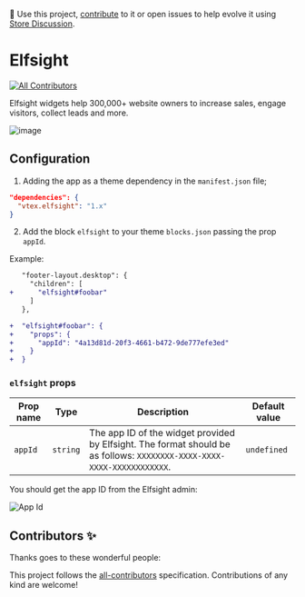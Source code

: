 📢 Use this project, [contribute](https://github.com/vtex-apps/elfsight) to it or open issues to help evolve it using [Store Discussion](https://github.com/vtex-apps/store-discussion).

# Elfsight

<!-- DOCS-IGNORE:start -->
<!-- ALL-CONTRIBUTORS-BADGE:START - Do not remove or modify this section -->
[![All Contributors](https://img.shields.io/badge/all_contributors-0-orange.svg?style=flat-square)](#contributors-)
<!-- ALL-CONTRIBUTORS-BADGE:END -->
<!-- DOCS-IGNORE:end -->

Elfsight widgets help 300,000+ website owners to increase sales, engage visitors, collect leads and more.

![image](https://user-images.githubusercontent.com/284515/87573824-dbee0700-c6a3-11ea-9ca2-0f03809b785b.png)

## Configuration 

1. Adding the app as a theme dependency in the `manifest.json` file;

```json
"dependencies": {
  "vtex.elfsight": "1.x"
}
```

2. Add the block `elfsight` to your theme `blocks.json` passing the prop `appId`.

Example:

```diff
   "footer-layout.desktop": {
     "children": [
+      "elfsight#foobar"
     ]
   },

+  "elfsight#foobar": {
+    "props": {
+      "appId": "4a13d81d-20f3-4661-b472-9de777efe3ed"
+    }
+  }
```

### `elfsight` props

| Prop name    | Type            | Description    | Default value                                                                                                                               |
| ------------ | --------------- | --------------------------------------------------------------------------------------------------------------------------------------------- | ---------- | 
| `appId`      | `string`       | The app ID of the widget provided by Elfsight. The format should be as follows: `XXXXXXXX-XXXX-XXXX-XXXX-XXXXXXXXXXXX`.      | `undefined`        |

You should get the app ID from the Elfsight admin:

![App Id](https://user-images.githubusercontent.com/284515/87574775-3d62a580-c6a5-11ea-8278-3090254b16af.png)


<!-- DOCS-IGNORE:start -->

## Contributors ✨

Thanks goes to these wonderful people:

<!-- ALL-CONTRIBUTORS-LIST:START - Do not remove or modify this section -->
<!-- prettier-ignore-start -->
<!-- markdownlint-disable -->
<!-- markdownlint-enable -->
<!-- prettier-ignore-end -->
<!-- ALL-CONTRIBUTORS-LIST:END -->

This project follows the [all-contributors](https://github.com/all-contributors/all-contributors) specification. Contributions of any kind are welcome!

<!-- DOCS-IGNORE:end -->
